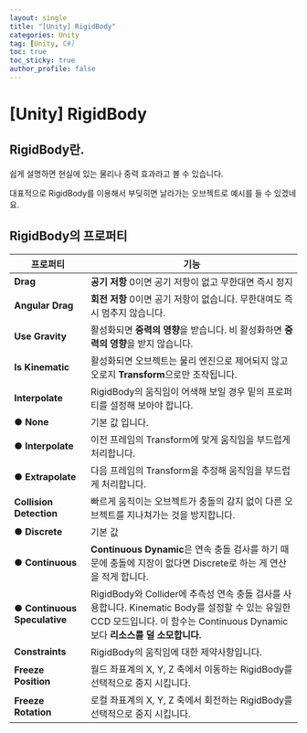 ```yaml
---
layout: single
title: "[Unity] RigidBody"
categories: Unity
tag: [Unity, C#]
toc: true
toc_sticky: true
author_profile: false
---
```


# [Unity] RigidBody

## RigidBody란.
쉽게 설명하면 현실에 있는 물리나 중력 효과라고 볼 수 있습니다.

대표적으로 RigidBody를 이용해서 부딪히면 날라가는 오브젝트로 예시를 들 수 있겠네요.

## RigidBody의 프로퍼티

| 프로퍼티 | 기능 |
|--|--|
| **Drag** | **공기 저항**  0이면 공기 저항이 없고 무한대면 즉시 정지|
| **Angular Drag**  | **회전 저항** 0이면 공기 저항이 없습니다.  무한대여도 즉시 멈추지 않습니다.|
| **Use Gravity** | 활성화되면 **중력의 영향**을 받습니다. 비 활성화하면 **중력의 영향**을 받지 않습니다. |
| **Is Kinematic** | 활성화되면 오브젝트는 물리 엔진으로 제어되지 않고 오로지 **Transform**으로만 조작됩니다.|
| **Interpolate** | RigidBody의 움직임이 어색해 보일 경우 밑의 프로퍼티를 설정해 보아야 합니다. |
| ● **None** | 기본 값 입니다.|
| ● **Interpolate** | 이전 프레임의 Transform에 맞게 움직임을 부드럽게 처리합니다.|
| ● **Extrapolate** | 다음 프레임의 Transform을 추정해 움직임을 부드럽게 처리합니다.|
| **Collision Detection** | 빠르게 움직이는 오브젝트가 충돌의 감지 없이 다른 오브젝트를 지나쳐가는 것을 방지합니다. |
| ● **Discrete** | 기본 값 |
| ● **Continuous** | **Continuous Dynamic**은 연속 충돌 검사를 하기 때문에 충돌에 지장이 없다면 Discrete로 하는 게 연산을 적게 합니다. |
|● **Continuous Speculative** | RigidBody와 Collider에 추측성 연속 충돌 검사를 사용합니다. Kinematic Body를 설정할 수 있는 유일한 CCD 모드입니다. 이 함수는 Continuous Dynamic보다 **리소스를 덜 소모합니다.** |
| **Constraints** | RigidBody의 움직임에 대한 제약사항입니다. |
| **Freeze Position** | 월드 좌표계의 X, Y, Z 축에서 이동하는 RigidBody를 선택적으로 중지 시킵니다. |
| **Freeze Rotation** | 로컬 좌표계의 X, Y, Z 축에서 회전하는 RigidBody를 선택적으로 중지 시킵니다. |
